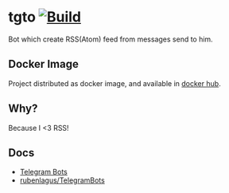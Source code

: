# tgto [![Build](https://github.com/Heapy/tgto/actions/workflows/build.yml/badge.svg)](https://github.com/Heapy/tgto/actions/workflows/build.yml)

Bot which create RSS(Atom) feed from messages send to him.

## Docker Image

Project distributed as docker image, and available in [docker hub](https://hub.docker.com/r/heapy/tgto/).

## Why?

Because I <3 RSS!

## Docs

* [Telegram Bots](https://core.telegram.org/bots)
* [rubenlagus/TelegramBots](https://github.com/rubenlagus/TelegramBots)
